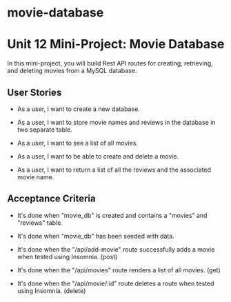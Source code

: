 # movie-database

# Unit 12 Mini-Project: Movie Database

In this mini-project, you will build Rest API routes for creating, retrieving, and deleting movies from a MySQL database.

## User Stories

- As a user, I want to create a new database.

- As a user, I want to store movie names and reviews in the database in two separate table.

- As a user, I want to see a list of all movies.

- As a user, I want to be able to create and delete a movie.

- As a user, I want to return a list of all the reviews and the associated movie name.

## Acceptance Criteria

- It's done when "movie_db" is created and contains a "movies" and "reviews" table.

- It's done when "movie_db" has been seeded with data.

- It's done when the "/api/add-movie" route successfully adds a movie when tested using Insomnia. (post)

- It's done when the "/api/movies" route renders a list of all movies. (get)

- It's done when the "/api/movie/:id" route deletes a route when tested using Insomnia. (delete)
